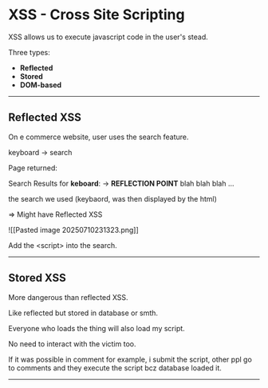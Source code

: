 # XSS - Cross Site Scripting

XSS allows us to execute javascript code in the user's stead.

Three types:

- **Reflected**
- **Stored**
- **DOM-based**
---
## Reflected XSS

On e commerce website, user uses the search feature.

keyboard -> search

Page returned:

Search Results for **keboard**: -> **REFLECTION POINT**
blah blah blah
...

the search we used (keybaord, was then displayed by the html)

=> Might have Reflected XSS

![[Pasted image 20250710231323.png]]

Add the \<script> into the search.

---

## Stored XSS

More dangerous than reflected XSS.

Like reflected but stored in database or smth.

Everyone who loads the thing will also load my script.

No need to interact with the victim too.

If it was possible in comment for example, i submit the script, other ppl go to comments and they execute the script bcz database loaded it.

---
